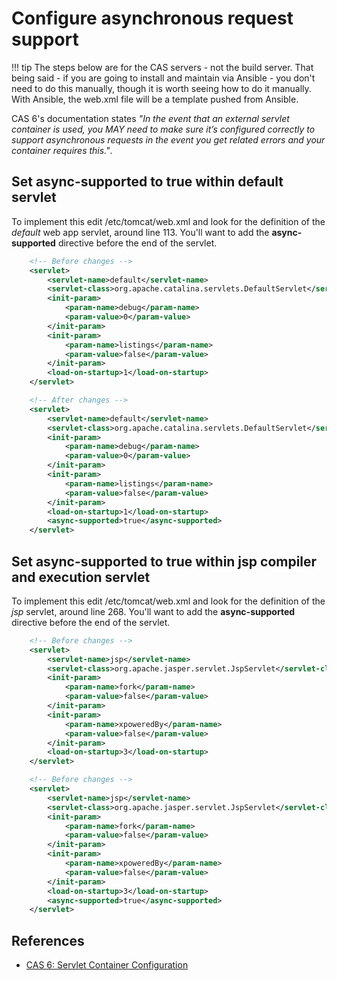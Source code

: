 # Configure asynchronous request support

!!! tip
    The steps below are for the CAS servers - not the build server.  That being said - if you are going to install and maintain via Ansible - you don't need to do this manually, though it is worth seeing how to do it manually.  With Ansible, the web.xml file will be a template pushed from Ansible.

CAS 6's documentation states *"In the event that an external servlet container is used, you MAY need to make sure it’s configured correctly to support asynchronous requests in the event you get related errors and your container requires this."*.

## Set async-supported to true within default servlet
To implement this edit /etc/tomcat/web.xml and look for the definition of the *default* web app servlet, around line 113.  You'll want to add the **async-supported** directive before the end of the servlet.


``` xml
    <!-- Before changes -->
    <servlet>
        <servlet-name>default</servlet-name>
        <servlet-class>org.apache.catalina.servlets.DefaultServlet</servlet-class>
        <init-param>
            <param-name>debug</param-name>
            <param-value>0</param-value>
        </init-param>
        <init-param>
            <param-name>listings</param-name>
            <param-value>false</param-value>
        </init-param>
        <load-on-startup>1</load-on-startup>
    </servlet>

```

``` xml hl_lines="14"
    <!-- After changes -->
    <servlet>
        <servlet-name>default</servlet-name>
        <servlet-class>org.apache.catalina.servlets.DefaultServlet</servlet-class>
        <init-param>
            <param-name>debug</param-name>
            <param-value>0</param-value>
        </init-param>
        <init-param>
            <param-name>listings</param-name>
            <param-value>false</param-value>
        </init-param>
        <load-on-startup>1</load-on-startup>
        <async-supported>true</async-supported>
    </servlet>
```

## Set async-supported to true within jsp compiler and execution servlet
To implement this edit /etc/tomcat/web.xml and look for the definition of the *jsp* servlet, around line 268.  You'll want to add the **async-supported** directive before the end of the servlet.

``` xml
    <!-- Before changes -->
    <servlet>
        <servlet-name>jsp</servlet-name>
        <servlet-class>org.apache.jasper.servlet.JspServlet</servlet-class>
        <init-param>
            <param-name>fork</param-name>
            <param-value>false</param-value>
        </init-param>
        <init-param>
            <param-name>xpoweredBy</param-name>
            <param-value>false</param-value>
        </init-param>
        <load-on-startup>3</load-on-startup>
    </servlet>
```


``` xml hl_lines="14"
    <!-- Before changes -->
    <servlet>
        <servlet-name>jsp</servlet-name>
        <servlet-class>org.apache.jasper.servlet.JspServlet</servlet-class>
        <init-param>
            <param-name>fork</param-name>
            <param-value>false</param-value>
        </init-param>
        <init-param>
            <param-name>xpoweredBy</param-name>
            <param-value>false</param-value>
        </init-param>
        <load-on-startup>3</load-on-startup>
        <async-supported>true</async-supported>
    </servlet>
```

## References
* [CAS 6: Servlet Container Configuration](https://apereo.github.io/cas/6.2.x/installation/Configuring-Servlet-Container.html)